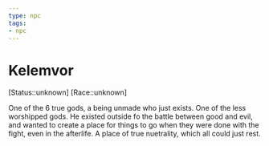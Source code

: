 ```yaml
---
type: npc
tags: 
- npc
---
```


# Kelemvor
[Status::unknown]
[Race::unknown]

One of the 6 true gods, a being unmade who just exists. One of the less worshipped gods. He existed outside fo the battle between good and evil, and wanted to create a place for things to go when they were done with the fight, even in the afterlife. A place of true nuetrality, which all could just rest.